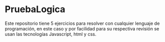 # PruebaLogica
Este repositorio tiene 5 ejercicios para resolver con cualquier lenguaje de programación, en este caso y por facilidad para su respectiva revisión se usan las tecnologías Javascript, html y css.
